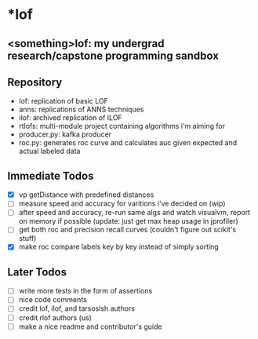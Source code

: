 # \*lof
\<something\>lof: my undergrad research/capstone programming sandbox
----------------
## Repository
- lof: replication of basic LOF
- anns: replications of ANNS techniques
- ilof: archived replication of ILOF
- rtlofs: multi-module project containing algorithms i'm aiming for
- producer.py: kafka producer
- roc.py: generates roc curve and calculates auc given expected and actual labeled data

## Immediate Todos

- [x] vp getDistance with predefined distances
- [ ] measure speed and accuracy for varitions i've decided on (wip)
- [ ] after speed and accuracy, re-run same algs and watch visualvm, report on memory if possible (update: just get max heap usage in jprofiler)
- [ ] get both roc and precision recall curves (couldn't figure out scikit's stuff)
- [x] make roc compare labels key by key instead of simply sorting

## Later Todos
- [ ] write more tests in the form of assertions
- [ ] nice code comments
- [ ] credit lof, ilof, and tarsoslsh authors
- [ ] credit rlof authors (us)
- [ ] make a nice readme and contributor's guide
